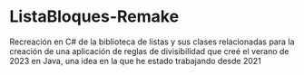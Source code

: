 # ListaBloques-Remake
 Recreación en C# de la biblioteca de listas y sus clases relacionadas para la creación de una aplicación de reglas de divisibilidad que creé el verano de 2023 en Java, una idea en la que he estado trabajando desde 2021
